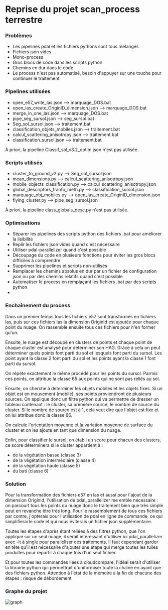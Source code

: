 # Reprise du projet scan_process terrestre

### Problèmes

- Les pipelines pdal et les fichiers pythons sont tous mélangés
- Fichiers json vides
- Mono-process
- Gros blocs de code dans les scripts python
- Chemins en dur dans le code
- Le process n'est pas automatisé, besoin d'appuyer sur une touche pour continuer le traitement

### Pipelines utilisées

- open_e57_write_las.json --> marquage_DOS.bat
- open_las_create_OriginID_dimension.json --> marquage_DOS.bat
- merge_in_one_las.json --> marquage_DOS.bat
- pipe_seg_sursol.json --> seg_sursol.bat
- Seg_sol_sursol.json --> traitement.bat
- classification_objets_mobiles.json --> traitement.bat
- calcul_scattering_anisotropy.json --> traitement.bat
- classification_sursol.json --> traitement.bat

À priori, la pipeline Classif_sol_v3.2_optim.json n'est pas utilisée.

### Scripts utilisés

- cluster_to_ground_v2.py --> Seg_sol_sursol.json
- mean_dimensions.py --> calcul_scattering_anisotropy.json
- mobile_objects_classification.py --> calcul_scattering_anisotropy.json
- global_descriptors_tranfo_meth.py --> classification_sursol.json
- marquage_obj_mobiles.py --> open_las_create_OriginID_dimension.json
- flying_cluster.py --> pipe_seg_sursol.json

À priori, la pipeline class_globals_desc.py n'est pas utilisée.

### Optimisations

- Séparer les pipelines des scripts python des fichiers .bat pour améliorer la lisibilité
- Replir les fichiers json vides quand c'est nécessaire
- Utiliser pdal-parallelizer quand c'est possible
- Découpage du code en plusieurs fonctions pour éviter les gros blocs difficiles à comprendre
- Supprimer les pipelines et scripts non-utilisés
- Remplacer les chemins absolus en dur par un fichier de configuration json ou par des chemins relatifs quand c'est possible
- Automatiser le process en remplaçant les fichiers .bat par des scripts python
- 
### Enchaînement du process

Dans un premier temps tous les fichiers e57 sont transformés en fichiers las, puis sur ces fichiers las la dimension OriginId est ajoutée pour chaque point du nuage. On rassemble ensuite tous ces fichiers pour n'en former qu'un.

Ensuite, le nuage est découpé en clusters de points et chaque point de chaque cluster est analysé pour déterminer son HAG. Grâce à cela on peut déterminer quels points font parti du sol et lesquels font parti du sursol. Les point ayant la classe 2 font parti du sol et les points ayant la classe 1 font parti du sursol.

On répète exactement le même procédé pour les points du sursol. Parmis ces points, on attribue la classe 65 aux points qui ne sont pas reliés au sol.

Ensuite, on cherche à determiner les objets mobiles et les objets fixes. Si un objet est en mouvement (mobile), ses points proviendront de plusieurs sources. On applique donc un filtre python qui va permettre de dresser un tableau contenant : le cluster, sa première source, le nombre de source du cluster.
Si le nombre de source est à 1, cela veut dire que l'objet est fixe et on lui attribue donc la classe 66.

On calcule l'orientation moyenne et la variation moyenne de surface du cluster et on les ajoute en tant que dimension du nuage. 

Enfin, pour classifier le sursol, on établi un score pour chacun des clusters, ce score déterminera si le cluster appartient à :
- de la végétation basse (classe 3)
- de la végétation intermédiaire (classe 4)
- de la végétation haute (classe 5)
- du bati (classe 6)

### Solution

Pour la transformation des fichiers e57 en las et aussi pour l'ajout de la dimension OriginId, l'utilisation de pdal_parallelizer me emble nécessaire : on parcourt tous les points du nuage donc le traitement bien que très simple peut en revanche être très long.
Pour le rassemblement de tous ces fichiers par contre, j'opterais pour l'utilisation de pdal en ligne de commande, ce qui simplifierai le code et qui nous éviterais un fichier json supplémentaire.

Toutes les étapes d'après étant reliées à des filtres python, que l'on applique sur un seul nuage, il serait intéressant d'utiliser ici pdal_parallelizer avec -it à single pour paralléliser ces traitements.
Il faut cependant garder en tête qu'il est nécessaire d'ajouter une étape qui merge toutes les tuiles produites pour repartir à chaque fois d'un seul fichier.

Et pour toutes les commandes liées à cloudcompare, l'idéal serait d'utiliser la librairie python qui permettrait d'uniformiser toute la chaîne en ayant que des fichiers python.
Attention à l'état de la mémoire à la fin de chacune des étapes : risque de débordement

### Graphe du projet

![graph](https://user-images.githubusercontent.com/93247842/197959895-6afd429c-9287-4d94-a28e-695c2f5efa4d.svg)
